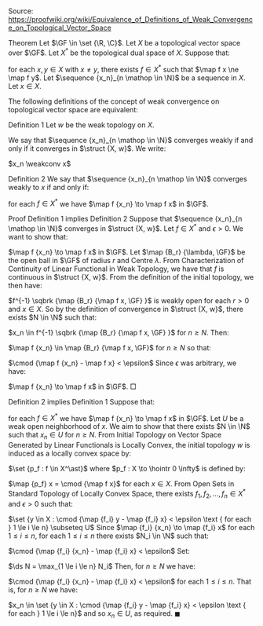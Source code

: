 # 

Source: https://proofwiki.org/wiki/Equivalence_of_Definitions_of_Weak_Convergence_on_Topological_Vector_Space



Theorem
Let $\GF \in \set {\R, \C}$. 
Let $X$ be a topological vector space over $\GF$. 
Let $X^\ast$ be the topological dual space of $X$.
Suppose that: 

for each $x, y \in X$ with $x \ne y$, there exists $f \in X^\ast$ such that $\map f x \ne \map f y$.
Let $\sequence {x_n}_{n \mathop \in \N}$ be a sequence in $X$. 
Let $x \in X$. 

The following definitions of the concept of weak convergence on topological vector space are equivalent:

Definition 1
Let $w$ be the weak topology on $X$. 

We say that $\sequence {x_n}_{n \mathop \in \N}$ converges weakly if and only if it converges in $\struct {X, w}$. 
We write: 

$x_n \weakconv x$


Definition 2
We say that $\sequence {x_n}_{n \mathop \in \N}$ converges weakly to $x$ if and only if:

for each $f \in X^\ast$ we have $\map f {x_n} \to \map f x$ in $\GF$.


Proof
Definition 1 implies Definition 2
Suppose that $\sequence {x_n}_{n \mathop \in \N}$ converges in $\struct {X, w}$.
Let $f \in X^\ast$ and $\epsilon > 0$. 
We want to show that: 

$\map f {x_n} \to \map f x$ in $\GF$.
Let $\map {B_r} {\lambda, \GF}$ be the open ball in $\GF$ of radius $r$ and Centre $\lambda$.
From Characterization of Continuity of Linear Functional in Weak Topology, we have that $f$ is continuous in $\struct {X, w}$.
From the definition of the initial topology, we then have: 

$f^{-1} \sqbrk {\map {B_r} {\map f x, \GF} }$ is weakly open for each $r > 0$ and $x \in X$.
So by the definition of convergence in $\struct {X, w}$, there exists $N \in \N$ such that: 

$x_n \in f^{-1} \sqbrk {\map {B_r} {\map f x, \GF} }$ for $n \ge N$.
Then: 

$\map f {x_n} \in \map {B_r} {\map f x, \GF}$ for $n \ge N$
so that: 

$\cmod {\map f {x_n} - \map f x} < \epsilon$
Since $\epsilon$ was arbitrary, we have: 

$\map f {x_n} \to \map f x$ in $\GF$.
$\Box$

Definition 2 implies Definition 1
Suppose that:

for each $f \in X^\ast$ we have $\map f {x_n} \to \map f x$ in $\GF$.
Let $U$ be a weak open neighborhood of $x$. 
We aim to show that there exists $N \in \N$ such that $x_n \in U$ for $n \ge N$. 
From Initial Topology on Vector Space Generated by Linear Functionals is Locally Convex, the initial topology $w$ is induced as a locally convex space by: 

$\set {p_f : f \in X^\ast}$
where $p_f : X \to \hointr 0 \infty$ is defined by: 

$\map {p_f} x = \cmod {\map f x}$
for each $x \in X$.
From Open Sets in Standard Topology of Locally Convex Space, there exists $f_1, f_2, \ldots, f_n \in X^\ast$ and $\epsilon > 0$ such that: 

$\set {y \in X : \cmod {\map {f_i} y - \map {f_i} x} < \epsilon \text { for each } 1 \le i \le n} \subseteq U$
Since $\map {f_i} {x_n} \to \map {f_i} x$ for each $1 \le i \le n$, for each $1 \le i \le n$ there exists $N_i \in \N$ such that: 

$\cmod {\map {f_i} {x_n} - \map {f_i} x} < \epsilon$
Set:

$\ds N = \max_{1 \le i \le n} N_i$
Then, for $n \ge N$ we have: 

$\cmod {\map {f_i} {x_n} - \map {f_i} x} < \epsilon$ for each $1 \le i \le n$.
That is, for $n \ge N$ we have: 

$x_n \in \set {y \in X : \cmod {\map {f_i} y - \map {f_i} x} < \epsilon \text { for each } 1 \le i \le n}$
and so $x_n \in U$, as required.
$\blacksquare$





